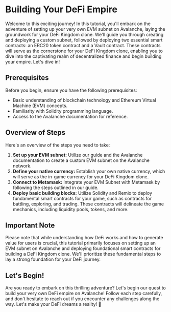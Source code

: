 # Building Your DeFi Empire

Welcome to this exciting journey! In this tutorial, you'll embark on the adventure of setting up your very own EVM subnet on Avalanche, laying the groundwork for your DeFi Kingdom clone. We'll guide you through creating and deploying a custom subnet, followed by deploying two essential smart contracts: an ERC20 token contract and a Vault contract. These contracts will serve as the cornerstone for your DeFi Kingdom clone, enabling you to dive into the captivating realm of decentralized finance and begin building your empire. Let's dive in!

## Prerequisites

Before you begin, ensure you have the following prerequisites:

- Basic understanding of blockchain technology and Ethereum Virtual Machine (EVM) concepts.
- Familiarity with Solidity programming language.
- Access to the Avalanche documentation for reference.

## Overview of Steps

Here's an overview of the steps you need to take:

1. **Set up your EVM subnet:** Utilize our guide and the Avalanche documentation to create a custom EVM subnet on the Avalanche network.
2. **Define your native currency:** Establish your own native currency, which will serve as the in-game currency for your DeFi Kingdom clone.
3. **Connect to Metamask:** Integrate your EVM Subnet with Metamask by following the steps outlined in our guide.
4. **Deploy basic building blocks:** Utilize Solidity and Remix to deploy fundamental smart contracts for your game, such as contracts for battling, exploring, and trading. These contracts will delineate the game mechanics, including liquidity pools, tokens, and more.

## Important Note

Please note that while understanding how DeFi works and how to generate value for users is crucial, this tutorial primarily focuses on setting up an EVM subnet on Avalanche and deploying foundational smart contracts for building a DeFi Kingdom clone. We'll prioritize these fundamental steps to lay a strong foundation for your DeFi journey.

## Let's Begin!

Are you ready to embark on this thrilling adventure? Let's begin our quest to build your very own DeFi empire on Avalanche! Follow each step carefully, and don't hesitate to reach out if you encounter any challenges along the way. Let's make your DeFi dreams a reality! 🚀
